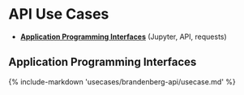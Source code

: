 # <b> API Use Cases </b>

* <a href="https://www.designsafe-ci.org/rw/use-cases/#!#brandenberg%2Fapiusecases%2Fusecase%2F"><i class="fa fa-external-link" target="_blank" aria-label="(external url)"></i> **Application Programming Interfaces**</a> (Jupyter, API, requests)

## Application Programming Interfaces

{% include-markdown 'usecases/brandenberg-api/usecase.md' %}
